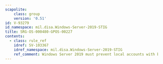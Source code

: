 ```yaml
---
scapolite:
    class: group
    version: '0.51'
id: V-93279
id_namespace: mil.disa.Windows-Server-2019-STIG
title: SRG-OS-000480-GPOS-00227
contents:
  - class: rule_ref
    idref: SV-103367
    idref_namespace: mil.disa.Windows-Server-2019-STIG
    ref_comment: Windows Server 2019 must prevent local accounts with blank  ...
---
```


